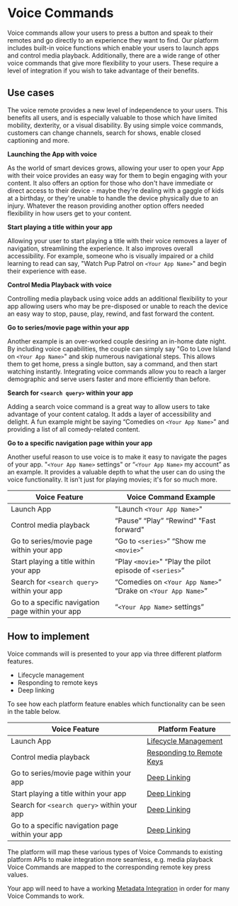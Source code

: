 # Voice Commands
Voice commands allow your users to press a button and speak to their remotes and go directly to an experience they want to find. Our platform includes built-in voice functions which enable your users to launch apps and control media playback. Additionally, there are a wide range of other voice commands that give more flexibility to your users. These require a level of integration if you wish to take advantage of their benefits.

## Use cases
The voice remote provides a new level of independence to your users. This benefits all users, and is especially valuable to those which have limited mobility, dexterity, or a visual disability. By using simple voice commands, customers can change channels, search for shows, enable closed captioning and more.

**Launching the App with voice**

As the world of smart devices grows, allowing your user to open your App with their voice provides an easy way for them to begin engaging with your content. It also offers an option for those who don't have immediate or direct access to their device - maybe they're dealing with a gaggle of kids at a birthday, or they're unable to handle the device physically due to an injury. Whatever the reason providing another option offers needed flexibility in how users get to your content.

**Start playing a title within your app**

Allowing your user to start playing a title with their voice removes a layer of navigation, streamlining the experience. It also improves overall accessibility. For example, someone who is visually impaired or a child learning to read can say, "Watch Pup Patrol on `<Your App Name>`" and begin their experience with ease.

**Control Media Playback with voice**

Controlling media playback using voice adds an additional flexibility to your app allowing users who may be pre-disposed or unable to reach the device an easy way to stop, pause, play, rewind, and fast forward the content.

**Go to series/movie page within your app**

Another example is an over-worked couple desiring an in-home date night. By including voice capabilities, the couple can simply say "Go to Love Island on `<Your App Name>`" and skip numerous navigational steps. This allows them to get home, press a single button, say a command, and then start watching instantly. Integrating voice commands allow you to reach a larger demographic and serve users faster and more efficiently than before.

**Search for `<search query>` within your app**

Adding a search voice command is a great way to allow users to take advantage of your content catalog. It adds a layer of accessibility and delight. A fun example might be saying “Comedies on `<Your App Name>`” and providing a list of all comedy-related content.

**Go to a specific navigation page within your app**

Another useful reason to use voice is to make it easy to navigate the pages of your app. "`<Your App Name>` settings" or “`<Your App Name>` my account” as an example. It provides a valuable depth to what the user can do using the voice functionality. It isn't just for playing movies; it's for so much more.

| Voice Feature                                    | Voice Command Example                                        |
| ------------------------------------------------ | ------------------------------------------------------------ |
| Launch App                                       | "Launch `<Your App Name>`"                                   |
| Control media playback                           | “Pause” “Play” “Rewind” "Fast forward"                       |
| Go to series/movie page within your app          | “Go to `<series>`” “Show me `<movie>`”                       |
| Start playing a title within your app            | “Play `<movie>`" “Play the pilot episode of `<series>`”      |
| Search for `<search query>` within your app      | “Comedies on `<Your App Name>`” “Drake on `<Your App Name>`” |
| Go to a specific navigation page within your app | “`<Your App Name>` settings”                                 |

## How to implement
Voice commands will is presented to your app via three different platform features.

- Lifecycle management
- Responding to remote keys
- Deep linking

To see how each platform feature enables which functionality can be seen in the table below.

| Voice Feature                                    | Platform Feature                                  |
| ------------------------------------------------ | ------------------------------------------------- |
| Launch App                                       | [Lifecycle Management](../app-lifecycle/lifecycle-management.md) |
| Control media playback                           | [Responding to Remote Keys](./remote-specifications.md#responding-to-keys)          |
| Go to series/movie page within your app          | [Deep Linking](../discovery/deep-linking.md)                 |
| Start playing a title within your app            | [Deep Linking](../discovery/deep-linking.md)                 |
| Search for `<search query>` within your app      | [Deep Linking](../discovery/deep-linking.md)                 |
| Go to a specific navigation page within your app | [Deep Linking](../discovery/deep-linking.md)                 |

The platform will map these various types of Voice Commands to existing platform APIs to make integration more seamless, e.g. media playback Voice Commands are mapped to the corresponding remote key press values.

Your app will need to have a working [Metadata Integration](../metadata/metadata-integration.md) in order for many Voice Commands to work.
